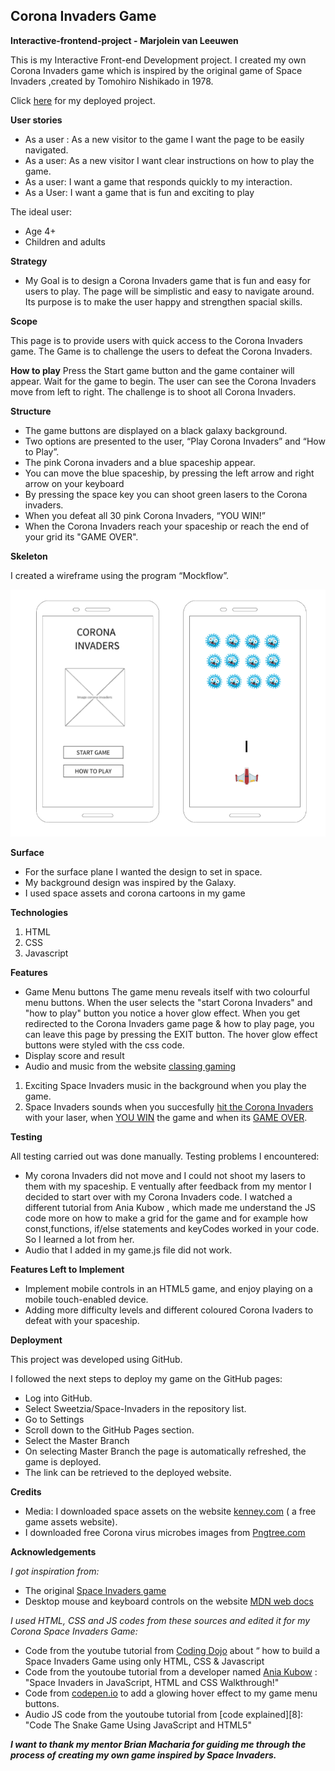 Corona Invaders Game
---------------------------------------
**Interactive-frontend-project - Marjolein van Leeuwen**

This is my Interactive Front-end Development project. I created my own Corona Invaders game which is inspired by the original game of Space Invaders ,created by Tomohiro Nishikado in 1978. 

Click [here][DEMO] for my deployed project.

**User stories**

* As a user : As a new visitor to the game I want the page to be easily navigated.
* As a user: As a new visitor I want clear instructions on how to play the game.
* As a user: I want a game that responds quickly to my interaction.
* As a User: I want a game that is fun and exciting to play

The ideal user:
* Age 4+
* Children and adults


**Strategy**

* My Goal is to design a Corona Invaders game that is fun and easy for users to play. 
The page will be simplistic and easy to navigate around. Its purpose is to make the user happy and strengthen spacial skills.

**Scope**

This page is to provide users with quick access to the Corona Invaders game. The Game is to challenge the users to defeat the Corona Invaders.

**How to play**
Press the Start game button and the game container will appear. 
Wait for the game to begin. The user can see the Corona Invaders move from left to right.
The challenge is to shoot all Corona Invaders.

**Structure**

* The game buttons are displayed on a black galaxy background. 
* Two options are presented to the user, “Play Corona Invaders” and “How to Play”. 
* The pink Corona invaders and a blue spaceship appear. 
* You can move the blue spaceship, by pressing the left arrow and right arrow on your keyboard
* By pressing the space key you can shoot green lasers to the Corona invaders.
* When you defeat all 30 pink Corona Invaders, “YOU WIN!” 
* When the Corona Invaders reach your spaceship or reach the end of your grid its "GAME OVER".


**Skeleton** 

I created a wireframe using the program “Mockflow”. 

![Wireframe](/assets/Mockup%20wireframe.png)

**Surface**

* For the surface plane I wanted the design to set in space. 
* My background design was inspired by the Galaxy.
* I used space assets and corona cartoons in my game

**Technologies**

1. HTML
2. CSS
3. Javascript

**Features**

* Game Menu buttons
The game menu reveals itself with two colourful menu buttons. When the user selects the "start Corona Invaders" and "how to play" button you notice a hover glow effect. 
When you get redirected to the Corona Invaders game page & how to play page, you can leave this page by pressing the EXIT button.
The hover glow effect buttons were styled with the css code. 
* Display score and result
* Audio and music from the website [classing gaming][a]
1. Exciting Space Invaders music in the background when you play the game. 
2. Space Invaders sounds when you succesfully [hit the Corona Invaders][b] with your laser, when [YOU WIN][c] the game and when its [GAME OVER][d]. 

**Testing**

All testing carried out was done manually.
Testing problems I encountered:
* My corona Invaders did not move and I could not shoot my lasers to them with my spaceship. E
ventually after feedback from my mentor I decided to start over with my Corona Invaders code. 
I watched a different tutorial from Ania Kubow , which made me understand the JS code more on how to make a grid for the game and for example how const,functions, if/else statements and keyCodes worked in your code. 
So I learned a lot from her. 
* Audio that I added in my game.js file did not work.

**Features Left to Implement**

* Implement mobile controls in an HTML5 game, and enjoy playing on a mobile touch-enabled device.
* Adding more difficulty levels and different coloured Corona Ivaders to defeat with your spaceship.

**Deployment**

This project was developed using GitHub.

I followed the next steps to deploy my game on the GitHub pages:

* Log into GitHub.
* Select Sweetzia/Space-Invaders in the repository list.
* Go to Settings
* Scroll down to the GitHub Pages section.
* Select the Master Branch
* On selecting Master Branch the page is automatically refreshed, the game is deployed.
* The link can be retrieved to the deployed website.

**Credits**

* Media: I downloaded space assets on the website [kenney.com][1] ( a free game assets website).
* I downloaded free Corona virus microbes images from [Pngtree.com][2]

**Acknowledgements**

*I got inspiration from:*
* The original [Space Invaders game][3]
* Desktop mouse and keyboard controls on the website [MDN web docs][4]

*I used HTML, CSS and JS codes from these sources and edited it for my Corona Space Invaders Game:*

* Code from the youtube tutorial from [Coding Dojo][5] about “ how to build a Space Invaders Game using only HTML, CSS & Javascript
* Code from the youtoube tutorial from a developer named [Ania Kubow][6] : "Space Invaders in JavaScript, HTML and CSS Walkthrough!"
* Code from [codepen.io][7] to add a glowing hover effect to my game menu buttons.
* Audio JS code from the youtoube tutorial from [code explained][8]: "Code The Snake Game Using JavaScript and HTML5"

***I want to thank my mentor Brian Macharia for guiding me through the process of creating my own game inspired by Space Invaders.***


[a]: <https://www.classicgaming.cc/classics/space-invaders/sounds>
[b]: <https://www.classicgaming.cc/classics/space-invaders/sounds>
[c]: <https://instrumentalfx.co/kids-cheering-sound-effect/>
[d]: <https://www.classicgaming.cc/classics/space-invaders/sounds>

[DEMO]: <https://sweetzia.github.io/Corona-Invaders/index.html>
[1]: <https://kenney.nl/>
[2]: <https://pngtree.com/freepng/hand-drawn-cartoon-bacteria-virus-microbe-corona-virus-image_5334155.html>
[3]: <https://nl.wikipedia.org/wiki/Space_Invaders>
[4]: <https://developer.mozilla.org/en-US/docs/Games/Techniques/Control_mechanisms/Desktop_with_mouse_and_keyboard>
[5]: <https://www.youtube.com/watch?v=XmqAPQsc1n4&t=3465s>
[6]: <https://www.youtube.com/watch?v=kSt2_YZzCec>
[7]: <https://codepen.io/kocsten/pen/rggjXp>
